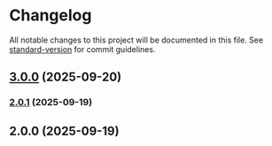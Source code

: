 # Changelog
All notable changes to this project will be documented in this file. See [standard-version](https://github.com/conventional-changelog/standard-version) for commit guidelines.

## [3.0.0](https://github.com/Horus-Turboss-Finance/discord-bot/compare/v2.0.1...v3.0.0) (2025-09-20)

### [2.0.1](https://github.com/Horus-Turboss-Finance/discord-bot/compare/v2.0.0...v2.0.1) (2025-09-19)

## 2.0.0 (2025-09-19)